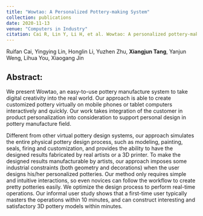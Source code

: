 ```yaml
---
title: "Wowtao: A Personalized Pottery-making System"
collection: publications
date: 2020-11-13
venue: "Computers in Industry" 
citation: Cai R, Lin Y, Li H, et al. Wowtao: A personalized pottery-making system[J]. Computers in Industry, 2021, 124: 103325.
---
```

Ruifan Cai, Yingying Lin, Honglin Li, Yuzhen Zhu, **Xiangjun Tang**, Yanjun Weng, Lihua You, Xiaogang Jin



## Abstract:

We present Wowtao, an easy-to-use pottery manufacture system to take digital creativity into the real world. Our approach is able to create customized pottery virtually on mobile phones or tablet computers interactively and quickly. Our work takes integration of the customer in product personalization into consideration to support personal design in pottery manufacture field.

Different from other virtual pottery design systems, our approach simulates the entire physical pottery design process, such as modeling, painting, seals, firing and customization, and provides the ability to have the designed results fabricated by real artists or a 3D printer. To make the designed results manufacturable by artists, our approach imposes some industrial constraints (both geometry and decorations) when the user designs his/her personalized potteries. Our method only requires simple and intuitive interactions, so even novices can follow the workflow to create pretty potteries easily. We optimize the design process to perform real-time operations. Our informal user study shows that a first-time user typically masters the operations within 10 minutes, and can construct interesting and satisfactory 3D pottery models within minutes.